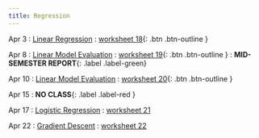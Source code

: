 ```yaml
---
title: Regression
---
```


Apr 3 
: [Linear Regression](https://github.com/gallettilance/Data-Science-Fundamentals/raw/main/lecture_18/18_Linear_Regression.pdf) 
  : [worksheet 18](https://github.com/gallettilance/Data-Science-Fundamentals/blob/main/lecture_18/worksheet_18.ipynb){: .btn .btn-outline } 

Apr 8 
: [Linear Model Evaluation](https://github.com/gallettilance/Data-Science-Fundamentals/raw/main/lecture_19/19_Linear_Model_Evaluation.pdf) 
  : [worksheet 19](https://github.com/gallettilance/Data-Science-Fundamentals/blob/main/lecture_19/worksheet_19.ipynb){: .btn .btn-outline } 
    : **MID-SEMESTER REPORT**{: .label .label-green}


Apr 10 
: [Linear Model Evaluation](https://github.com/gallettilance/Data-Science-Fundamentals/raw/main/lecture_20/20_Linear_Model_Evaluation.pdf)
  : [worksheet 20](https://github.com/gallettilance/Data-Science-Fundamentals/blob/main/lecture_20/worksheet_20.ipynb){: .btn .btn-outline } 

Apr 15 
: **NO CLASS**{: .label .label-red } 

Apr 17
: [Logistic Regression](https://github.com/gallettilance/Data-Science-Fundamentals/raw/main/lecture_21/21_Logistic_Regression.pdf) 
  : [worksheet 21](https://github.com/gallettilance/Data-Science-Fundamentals/blob/main/lecture_21/worksheet_21.ipynb) 

Apr 22
: [Gradient Descent](https://github.com/gallettilance/Data-Science-Fundamentals/raw/main/lecture_22/22_Gradient_Descent.pdf) 
  : [worksheet 22](https://github.com/gallettilance/Data-Science-Fundamentals/blob/main/lecture_22/worksheet_22.ipynb) 
